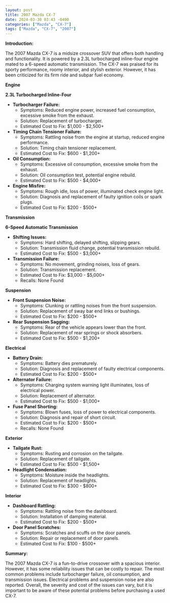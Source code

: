 ```yaml
---
layout: post
title: 2007 Mazda CX-7
date: 2024-03-30 03:43 -0400
categories: ["Mazda", "CX-7"]
tags: ["Mazda", "CX-7", "2007"]
---
```

**Introduction:**

The 2007 Mazda CX-7 is a midsize crossover SUV that offers both handling and functionality. It is powered by a 2.3L turbocharged inline-four engine mated to a 6-speed automatic transmission. The CX-7 was praised for its sporty performance, roomy interior, and stylish exterior. However, it has been criticized for its firm ride and subpar fuel economy.

**Engine**

**2.3L Turbocharged Inline-Four**

* **Turbocharger Failure:**
    * Symptoms: Reduced engine power, increased fuel consumption, excessive smoke from the exhaust.
    * Solution: Replacement of turbocharger.
    * Estimated Cost to Fix: $1,000 - $2,500+
* **Timing Chain Tensioner Failure:**
    * Symptoms: Rattling noise from the engine at startup, reduced engine performance.
    * Solution: Timing chain tensioner replacement.
    * Estimated Cost to Fix: $600 - $1,200+
* **Oil Consumption:**
    * Symptoms: Excessive oil consumption, excessive smoke from the exhaust.
    * Solution: Oil consumption test, potential engine rebuild.
    * Estimated Cost to Fix: $500 - $4,000+
* **Engine Misfire:**
    * Symptoms: Rough idle, loss of power, illuminated check engine light.
    * Solution: Diagnosis and replacement of faulty ignition coils or spark plugs.
    * Estimated Cost to Fix: $200 - $500+

**Transmission**

**6-Speed Automatic Transmission**

* **Shifting Issues:**
    * Symptoms: Hard shifting, delayed shifting, slipping gears.
    * Solution: Transmission fluid change, potential transmission rebuild.
    * Estimated Cost to Fix: $500 - $3,000+
* **Transmission Failure:**
    * Symptoms: No movement, grinding noises, loss of gears.
    * Solution: Transmission replacement.
    * Estimated Cost to Fix: $3,000 - $5,000+
    * Recalls: None Found

**Suspension**

* **Front Suspension Noise:**
    * Symptoms: Clunking or rattling noises from the front suspension.
    * Solution: Replacement of sway bar end links or bushings.
    * Estimated Cost to Fix: $200 - $500+
* **Rear Suspension Sagging:**
    * Symptoms: Rear of the vehicle appears lower than the front.
    * Solution: Replacement of rear springs or shock absorbers.
    * Estimated Cost to Fix: $500 - $1,200+

**Electrical**

* **Battery Drain:**
    * Symptoms: Battery dies prematurely.
    * Solution: Diagnosis and replacement of faulty electrical components.
    * Estimated Cost to Fix: $200 - $500+
* **Alternator Failure:**
    * Symptoms: Charging system warning light illuminates, loss of electrical power.
    * Solution: Replacement of alternator.
    * Estimated Cost to Fix: $500 - $1,000+
* **Fuse Panel Shorting:**
    * Symptoms: Blown fuses, loss of power to electrical components.
    * Solution: Diagnosis and repair of short circuit.
    * Estimated Cost to Fix: $200 - $500+
    * Recalls: None Found

**Exterior**

* **Tailgate Rust:**
    * Symptoms: Rusting and corrosion on the tailgate.
    * Solution: Replacement of tailgate.
    * Estimated Cost to Fix: $500 - $1,500+
* **Headlight Condensation:**
    * Symptoms: Moisture inside the headlights.
    * Solution: Replacement of headlights.
    * Estimated Cost to Fix: $300 - $800+

**Interior**

* **Dashboard Rattling:**
    * Symptoms: Rattling noise from the dashboard.
    * Solution: Installation of damping material.
    * Estimated Cost to Fix: $200 - $500+
* **Door Panel Scratches:**
    * Symptoms: Scratches and scuffs on the door panels.
    * Solution: Repair or replacement of door panels.
    * Estimated Cost to Fix: $100 - $500+

**Summary:**

The 2007 Mazda CX-7 is a fun-to-drive crossover with a spacious interior. However, it has some reliability issues that can be costly to repair. The most common problems include turbocharger failure, oil consumption, and transmission issues. Electrical problems and suspension noise are also reported. Overall, the severity and cost of the issues can vary, but it is important to be aware of these potential problems before purchasing a used CX-7.
